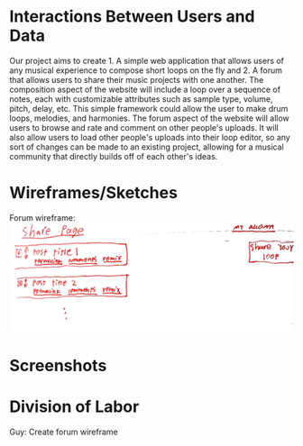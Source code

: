 # Interactions Between Users and Data
Our project aims to create 1. A simple web application that allows users of any musical experience to compose short loops on the fly and 2. A forum that allows users to share their music projects with one another. The composition aspect of the website will include a loop over a sequence of notes, each with customizable attributes such as sample type, volume, pitch, delay, etc. This simple framework could allow the user to make drum loops, melodies, and harmonies. The forum aspect of the website will allow users to browse and rate and comment on other people's uploads. It will also allow users to load other people's uploads into their loop editor, so any sort of changes can be made to an existing project, allowing for a musical community that directly builds off of each other's ideas.
# Wireframes/Sketches
Forum wireframe:
![forum-wireframe](forum-wireframe.jpeg)
# Screenshots
# Division of Labor
Guy: Create forum wireframe

